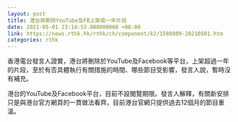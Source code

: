 ```yaml
---
layout: post
title: 港台將刪除YouTube及FB上架逾一年片段
date: 2021-05-01 23:14:53.000000000 +08:00
link: https://news.rthk.hk/rthk/ch/component/k2/1588809-20210501.htm
categories: rthk
---
```


香港電台發言人證實，港台將刪除於YouTube及Facebook等平台，上架超過一年的片段，至於有否具體執行有關措施的時間、哪些節目受影響，發言人說，暫時沒有補充。

港台的YouTube及Facebook平台，目前不設閱覽期限。發言人解釋，有關新安排只是與港台官方網頁的一貫做法看齊，目前港台官網只提供過去12個月的節目重溫。
